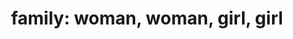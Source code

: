 ---
layout: people&body
title: "family: woman, woman, girl, girl"
emoji: family_woman_woman_girl_girl
permalink: 👩‍👩‍👧‍👧.html
image: assets/img/3moji/family_woman_woman_girl_girl.png
---